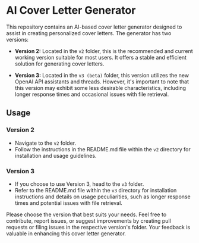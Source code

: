 # AI Cover Letter Generator

This repository contains an AI-based cover letter generator designed to assist in creating personalized cover letters. The generator has two versions:

- **Version 2:** Located in the `v2` folder, this is the recommended and current working version suitable for most users. It offers a stable and efficient solution for generating cover letters.

- **Version 3:** Located in the `v3 (beta)` folder, this version utilizes the new OpenAI API assistants and threads. However, it's important to note that this version may exhibit some less desirable characteristics, including longer response times and occasional issues with file retrieval.

## Usage

### Version 2
- Navigate to the `v2` folder.
- Follow the instructions in the README.md file within the `v2` directory for installation and usage guidelines.

### Version 3
- If you choose to use Version 3, head to the `v3` folder.
- Refer to the README.md file within the `v3` directory for installation instructions and details on usage peculiarities, such as longer response times and potential issues with file retrieval.

Please choose the version that best suits your needs. Feel free to contribute, report issues, or suggest improvements by creating pull requests or filing issues in the respective version's folder. Your feedback is valuable in enhancing this cover letter generator.
